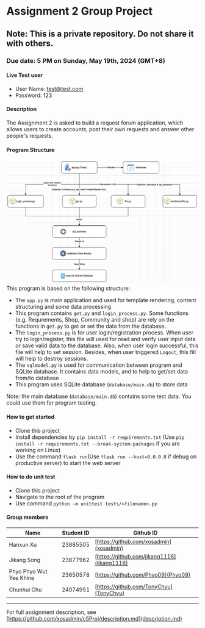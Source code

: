 # Assignment 2 Group Project  
  
## Note: This is a private repository. Do not share it with others.  
  
### Due date: 5 PM on Sunday, May 19th, 2024 (GMT+8)  

#### Live Test user  
- User Name: test@test.com  
- Password: 123  
  
#### Description
The Assignment 2 is asked to build a request forum application, which allows users to create accounts, post their own requests and answer other people's requests.  
  
#### Program Structure  
![Program Structure](structure.png)  
This program is based on the following structure:  
- The `app.py` is main application and used for template rendering, content structuring and some data processing  
- This program contains `get.py` and `login_process.py`. Some functions (e.g. Requrements, Shop, Community and shop) are rely on the functions in `get.py` to get or set the data from the database.  
- The `login_process.py` is for user login/registration process. When user try to login/register, this file will used for read and verify user input data or save valid data to the database. Also, when user login successful, this file will help to set session. Besides, when user triggered `Logout`, this fill will help to destroy sessions.  
- The `sqlmodel.py` is used for communication between program and SQLite database. It contains data models, and to help to get/set data from/to database  
- This program uses SQLite database (`database/main.db`) to store data  
  
Note: the main database (`database/main.db`) contains some test data. You could use them for program testing.  
  
#### How to get started  
- Clone this project  
- Install dependencies by `pip install -r requirements.txt` (Use `pip install -r requirements.txt --break-system-packages` if you are working on Linux)  
- Use the command `flask run`(Use `flask run --host=0.0.0.0` if debug on productive server) to start the web server  

#### How to do unit test
- Clone this project
- Navigate to the root of the program
- Use command `python -m unittest tests/<filename>.py`
  
#### Group members  
| Name  | Student ID | Github ID |
| ------------- | ------------- | ------------- |
| Hanxun Xu  | 23885505  | [https://github.com/xosadmin](xosadmin) |
| Jikang Song  | 23877962  | [https://github.com/jikang1116](jikang1116) |
| Phyo Phyo Wut Yee Khine | 23650578 | [https://github.com/Phyo09](Phyo09) |
| Chunhui Chu | 24074951 | [https://github.com/TonyChyu](TonyChyu) |
------  
For full assignment description, see [https://github.com/xosadmin/c5Proj/description.md](description.md)  


